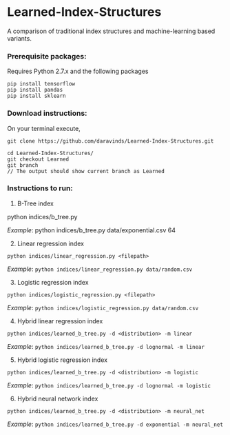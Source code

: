 # Learned-Index-Structures

A comparison of traditional index structures and machine-learning based variants.


### Prerequisite packages:

Requires Python 2.7.x and the following packages

```
pip install tensorflow
pip install pandas
pip install sklearn
```

### Download instructions:

On your terminal execute,

```
git clone https://github.com/daravinds/Learned-Index-Structures.git

cd Learned-Index-Structures/
git checkout Learned
git branch
// The output should show current branch as Learned
```
### Instructions to run:

1. B-Tree index

python indices/b_tree.py <filepath> <pagesize>

*Example*:
	python indices/b_tree.py data/exponential.csv 64	

2. Linear regression index

`python indices/linear_regression.py <filepath>`

*Example*:
	`python indices/linear_regression.py data/random.csv`

3. Logistic regression index

`python indices/logistic_regression.py <filepath>`

*Example*:
	`python indices/logistic_regression.py data/random.csv`

4. Hybrid linear regression index

`python indices/learned_b_tree.py -d <distribution> -m linear`

*Example*:
	`python indices/learned_b_tree.py -d lognormal -m linear`

5. Hybrid logistic regression index

`python indices/learned_b_tree.py -d <distribution> -m logistic`

*Example*:
	`python indices/learned_b_tree.py -d lognormal -m logistic`

6. Hybrid neural network index

`python indices/learned_b_tree.py -d <distribution> -m neural_net`

*Example*:
	`python indices/learned_b_tree.py -d exponential -m neural_net`
